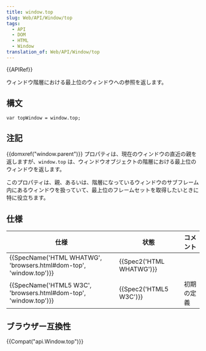 ```yaml
---
title: window.top
slug: Web/API/Window/top
tags:
  - API
  - DOM
  - HTML
  - Window
translation_of: Web/API/Window/top
---
```

{{APIRef}}

ウィンドウ階層における最上位のウィンドウへの参照を返します。

## 構文

```
var topWindow = window.top;
```

## 注記

{{domxref("window.parent")}} プロパティは、現在のウィンドウの直近の親を返しますが、`window.top` は、ウィンドウオブジェクトの階層における最上位のウィンドウを返します。

このプロパティは、親、あるいは、階層になっているウィンドウのサブフレーム内にあるウィンドウを扱っていて、最上位のフレームセットを取得したいときに特に役立ちます。

## 仕様

| 仕様                                                                                     | 状態                             | コメント   |
| ---------------------------------------------------------------------------------------- | -------------------------------- | ---------- |
| {{SpecName('HTML WHATWG', 'browsers.html#dom-top', 'window.top')}} | {{Spec2('HTML WHATWG')}} |            |
| {{SpecName('HTML5 W3C', 'browsers.html#dom-top', 'window.top')}}     | {{Spec2('HTML5 W3C')}}     | 初期の定義 |

## ブラウザー互換性

{{Compat("api.Window.top")}}
